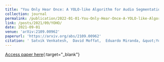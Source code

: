 ```yaml
---
title: "You Only Hear Once: A YOLO-like Algorithm for Audio Segmentation and Sound Event Detection"
collection: journal
permalink: /publication/2022-01-01-You-Only-Hear-Once-A-YOLO-like-Algorithm-for-Audio-Segmentation-and-Sound-Event-Detection
link: /posts/2021/09/YOHO/
date: 2021-09-01
venue: 'arXiv:2109.00962'
paperurl: 'https://arxiv.org/abs/2109.00962'
citation: ' Satvik Venkatesh,  David Moffat,  Eduardo Miranda, &quot;You Only Hear Once: A YOLO-like Algorithm for Audio Segmentation and Sound Event Detection.&quot; arXiv:2109.00962, 2022.'
---
```

[Access paper here](https://arxiv.org/abs/2109.00962){:target="_blank"}
